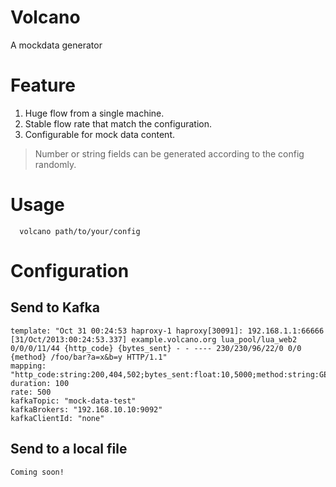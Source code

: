 # Volcano
A mockdata generator

# Feature
1. Huge flow from a single machine.
2. Stable flow rate that match the configuration.
3. Configurable for mock data content.
  > Number or string fields can be generated according to the config randomly.

# Usage
  ```
    volcano path/to/your/config
  ```

# Configuration
## Send to Kafka
  ```
  template: "Oct 31 00:24:53 haproxy-1 haproxy[30091]: 192.168.1.1:66666 [31/Oct/2013:00:24:53.337] example.volcano.org lua_pool/lua_web2 0/0/0/11/44 {http_code} {bytes_sent} - - ---- 230/230/96/22/0 0/0 {method} /foo/bar?a=x&b=y HTTP/1.1"
  mapping: "http_code:string:200,404,502;bytes_sent:float:10,5000;method:string:GET,POST"
  duration: 100
  rate: 500
  kafkaTopic: "mock-data-test"
  kafkaBrokers: "192.168.10.10:9092"
  kafkaClientId: "none"
  ```

## Send to a local file
  ```
  Coming soon!
  ```

